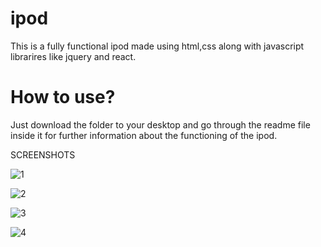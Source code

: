# ipod
This is a fully functional ipod made using html,css along with javascript librarires like jquery and react.
# How to use?
Just download the folder to your desktop and go through the readme file inside it for further information about the functioning of the ipod.

SCREENSHOTS

![1](https://user-images.githubusercontent.com/71940036/166113414-d57a156f-b6f5-4e97-adbf-82f97be18ec0.png)

![2](https://user-images.githubusercontent.com/71940036/166113420-a00141e1-b06d-47fa-9d8c-8e09de2893c0.png)

![3](https://user-images.githubusercontent.com/71940036/166113423-6198e6d6-b79f-4c05-b25e-e767ee2cce86.png)

![4](https://user-images.githubusercontent.com/71940036/166113425-8d6fac85-f4d4-45dd-96ea-359d0682bbb2.png)

